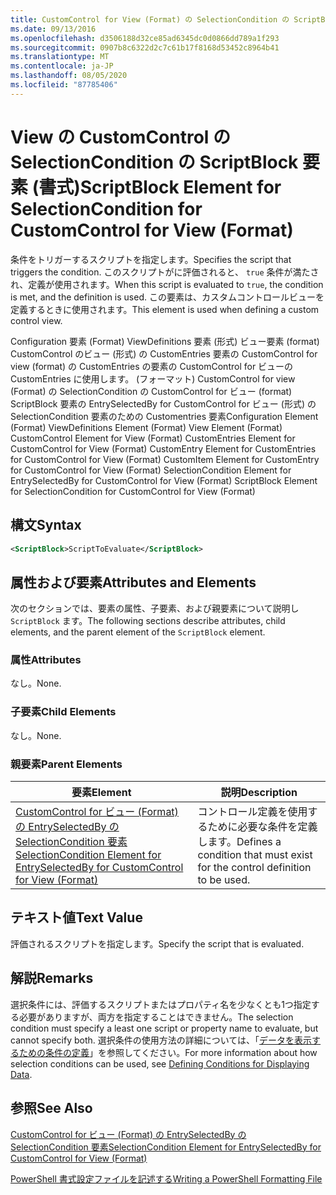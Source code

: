```yaml
---
title: CustomControl for View (Format) の SelectionCondition の ScriptBlock 要素Microsoft Docs
ms.date: 09/13/2016
ms.openlocfilehash: d3506188d32ce85ad6345dc0d0866dd789a1f293
ms.sourcegitcommit: 0907b8c6322d2c7c61b17f8168d53452c8964b41
ms.translationtype: MT
ms.contentlocale: ja-JP
ms.lasthandoff: 08/05/2020
ms.locfileid: "87785406"
---
```

# <a name="scriptblock-element-for-selectioncondition-for-customcontrol-for-view-format"></a><span data-ttu-id="c088f-102">View の CustomControl の SelectionCondition の ScriptBlock 要素 (書式)</span><span class="sxs-lookup"><span data-stu-id="c088f-102">ScriptBlock Element for SelectionCondition for CustomControl for View (Format)</span></span>

<span data-ttu-id="c088f-103">条件をトリガーするスクリプトを指定します。</span><span class="sxs-lookup"><span data-stu-id="c088f-103">Specifies the script that triggers the condition.</span></span> <span data-ttu-id="c088f-104">このスクリプトがに評価されると、 `true` 条件が満たされ、定義が使用されます。</span><span class="sxs-lookup"><span data-stu-id="c088f-104">When this script is evaluated to `true`, the condition is met, and the definition is used.</span></span> <span data-ttu-id="c088f-105">この要素は、カスタムコントロールビューを定義するときに使用されます。</span><span class="sxs-lookup"><span data-stu-id="c088f-105">This element is used when defining a custom control view.</span></span>

<span data-ttu-id="c088f-106">Configuration 要素 (Format) ViewDefinitions 要素 (形式) ビュー要素 (format) CustomControl のビュー (形式) の CustomEntries 要素の CustomControl for view (format) の CustomEntries の要素の CustomControl for ビューの CustomEntries に使用します。 (フォーマット) CustomControl for view (Format) の SelectionCondition の CustomControl for ビュー (format) ScriptBlock 要素の EntrySelectedBy for CustomControl for ビュー (形式) の SelectionCondition 要素のための Customentries 要素</span><span class="sxs-lookup"><span data-stu-id="c088f-106">Configuration Element (Format) ViewDefinitions Element (Format) View Element (Format) CustomControl Element for View (Format) CustomEntries Element for CustomControl for View (Format) CustomEntry Element for CustomEntries for CustomControl for View (Format) CustomItem Element for CustomEntry for CustomControl for View (Format) SelectionCondition Element for EntrySelectedBy for CustomControl for View (Format) ScriptBlock Element for SelectionCondition for CustomControl for View (Format)</span></span>

## <a name="syntax"></a><span data-ttu-id="c088f-107">構文</span><span class="sxs-lookup"><span data-stu-id="c088f-107">Syntax</span></span>

```xml
<ScriptBlock>ScriptToEvaluate</ScriptBlock>
```

## <a name="attributes-and-elements"></a><span data-ttu-id="c088f-108">属性および要素</span><span class="sxs-lookup"><span data-stu-id="c088f-108">Attributes and Elements</span></span>

<span data-ttu-id="c088f-109">次のセクションでは、要素の属性、子要素、および親要素について説明し `ScriptBlock` ます。</span><span class="sxs-lookup"><span data-stu-id="c088f-109">The following sections describe attributes, child elements, and the parent element of the `ScriptBlock` element.</span></span>

### <a name="attributes"></a><span data-ttu-id="c088f-110">属性</span><span class="sxs-lookup"><span data-stu-id="c088f-110">Attributes</span></span>

<span data-ttu-id="c088f-111">なし。</span><span class="sxs-lookup"><span data-stu-id="c088f-111">None.</span></span>

### <a name="child-elements"></a><span data-ttu-id="c088f-112">子要素</span><span class="sxs-lookup"><span data-stu-id="c088f-112">Child Elements</span></span>

<span data-ttu-id="c088f-113">なし。</span><span class="sxs-lookup"><span data-stu-id="c088f-113">None.</span></span>

### <a name="parent-elements"></a><span data-ttu-id="c088f-114">親要素</span><span class="sxs-lookup"><span data-stu-id="c088f-114">Parent Elements</span></span>

|<span data-ttu-id="c088f-115">要素</span><span class="sxs-lookup"><span data-stu-id="c088f-115">Element</span></span>|<span data-ttu-id="c088f-116">説明</span><span class="sxs-lookup"><span data-stu-id="c088f-116">Description</span></span>|
|-------------|-----------------|
|[<span data-ttu-id="c088f-117">CustomControl for ビュー (Format) の EntrySelectedBy の SelectionCondition 要素</span><span class="sxs-lookup"><span data-stu-id="c088f-117">SelectionCondition Element for EntrySelectedBy for CustomControl for View (Format)</span></span>](./selectioncondition-element-for-entryselectedby-for-customcontrol-format.md)|<span data-ttu-id="c088f-118">コントロール定義を使用するために必要な条件を定義します。</span><span class="sxs-lookup"><span data-stu-id="c088f-118">Defines a condition that must exist for the control definition to be used.</span></span>|

## <a name="text-value"></a><span data-ttu-id="c088f-119">テキスト値</span><span class="sxs-lookup"><span data-stu-id="c088f-119">Text Value</span></span>

<span data-ttu-id="c088f-120">評価されるスクリプトを指定します。</span><span class="sxs-lookup"><span data-stu-id="c088f-120">Specify the script that is evaluated.</span></span>

## <a name="remarks"></a><span data-ttu-id="c088f-121">解説</span><span class="sxs-lookup"><span data-stu-id="c088f-121">Remarks</span></span>

<span data-ttu-id="c088f-122">選択条件には、評価するスクリプトまたはプロパティ名を少なくとも1つ指定する必要がありますが、両方を指定することはできません。</span><span class="sxs-lookup"><span data-stu-id="c088f-122">The selection condition must specify a least one script or property name to evaluate, but cannot specify both.</span></span> <span data-ttu-id="c088f-123">選択条件の使用方法の詳細については、「[データを表示するための条件の定義](./defining-conditions-for-displaying-data.md)」を参照してください。</span><span class="sxs-lookup"><span data-stu-id="c088f-123">For more information about how selection conditions can be used, see [Defining Conditions for Displaying Data](./defining-conditions-for-displaying-data.md).</span></span>

## <a name="see-also"></a><span data-ttu-id="c088f-124">参照</span><span class="sxs-lookup"><span data-stu-id="c088f-124">See Also</span></span>

[<span data-ttu-id="c088f-125">CustomControl for ビュー (Format) の EntrySelectedBy の SelectionCondition 要素</span><span class="sxs-lookup"><span data-stu-id="c088f-125">SelectionCondition Element for EntrySelectedBy for CustomControl for View (Format)</span></span>](./selectioncondition-element-for-entryselectedby-for-customcontrol-format.md)

[<span data-ttu-id="c088f-126">PowerShell 書式設定ファイルを記述する</span><span class="sxs-lookup"><span data-stu-id="c088f-126">Writing a PowerShell Formatting File</span></span>](./writing-a-powershell-formatting-file.md)
